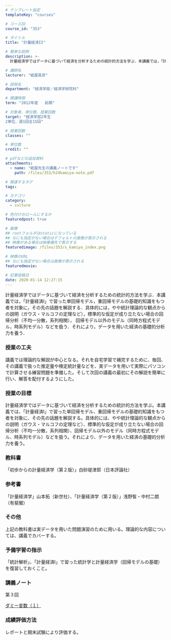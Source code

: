 ```yaml
---
# テンプレート指定
templateKey: "courses"

# コースID
course_id: "353"

# タイトル
title: "計量経済II"

# 簡単な説明
description: >-
  計量経済学ではデータに基づいて経済を分析するための統計的方法を学ぶ．本講義では，「計量経済I」で習った単回帰モデル，重回帰モデルの基礎的知識をもつ者を対象に，その先の話題を解説する．具体的には，やや統...

# 講師名
lecturer: "紙屋英彦"

# 部局名
department: "経済学部／経済学研究科"

# 開講時限
term: "2012年度	前期"

# 対象者、単位数、授業回数
target: "経済学部2年生
2単位、週1回全15回"

# 授業回数
classes: ""

# 単位数
credit: ""

# pdfなどの追加資料
attachments: 
  - name: "紙屋先生の講義ノートです" 
    path: /files/353/h24kamiya-note.pdf

# 関連するタグ
tags:

# カテゴリ
category:
  - culture

# 色付けのロールにするか
featuredpost: true

# 画像
## rootフォルダはstaticになっている
## なにも指定がない場合はデフォルトの画像が表示される
## 映像がある場合は映像優先で表示する
featuredimage: /files/353/s_kamiya_index.png

# 映像のURL
## なにも指定がない場合は画像が表示される
featuredmovie: 

# 記事投稿日
date: 2020-01-14 12:27:15
---
```


計量経済学ではデータに基づいて経済を分析するための統計的方法を学ぶ．本講義では，「計量経済I」で習った単回帰モデル，重回帰モデルの基礎的知識をもつ者を対象に，その先の話題を解説する．具体的には，やや統計理論的な観点からの説明（ガウス・マルコフの定理など），標準的な仮定が成り立たない場合の回帰分析（不均一分散，系列相関）， 回帰モデル以外のモデル（同時方程式モデル，時系列モデル）などを扱う．それにより，データを用いた経済の基礎的分析力を養う．

### 授業の工夫


講義では理論的な解説が中心となる。それを自宅学習で補完するために、毎回、その講義で扱った推定量や検定統計量などを、実データを用いて実際にパソコンで計算させる練習問題を準備した。そして次回の講義の最初にその解説を簡単に行い、解答を配付するようにした。


### 授業の目標


計量経済学ではデータに基づいて経済を分析するための統計的方法を学ぶ。本講義では、「計量経済I」で習った単回帰モデル、重回帰モデルの基礎的知識をもつ者を対象に、その先の話題を解説する。具体的には、やや統計理論的な観点からの説明（ガウス・マルコフの定理など）、標準的な仮定が成り立たない場合の回帰分析（不均一分散，系列相関）、回帰モデル以外のモデル（同時方程式モデル、時系列モデル）などを扱う。それにより、データを用いた経済の基礎的分析力を養う。


### 教科書


「初歩からの計量経済学（第２版）」白砂堤津耶（日本評論社）


### 参考書


「計量経済学」山本拓（新世社）、「計量経済学（第２版）」浅野皙・中村二朗（有斐閣）


### その他


上記の教科書は実データを用いた問題演習のために用いる。理論的な内容については、講義でカバーする。


### 予備学習の指示


「統計解析」、「計量経済I」で習った統計学と計量経済学（回帰モデルの基礎）を復習しておくこと。


### 講義ノート


第３回

[ダミー変数（１）](/files/353/h24kamiya-note.pdf) 


### 成績評価方法


レポートと期末試験により評価する。
